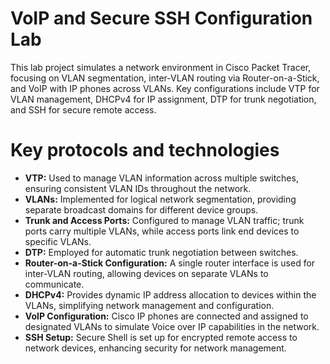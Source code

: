 # VoIP and Secure SSH Configuration Lab
This lab project simulates a network environment in Cisco Packet Tracer, focusing on VLAN segmentation, inter-VLAN routing via Router-on-a-Stick, and VoIP with IP phones across VLANs. Key configurations include VTP for VLAN management, DHCPv4 for IP assignment, DTP for trunk negotiation, and SSH for secure remote access.
# Key protocols and technologies
- **VTP:** Used to manage VLAN information across multiple switches, ensuring consistent VLAN IDs throughout the network.
- **VLANs:** Implemented for logical network segmentation, providing separate broadcast domains for different device groups. 
- **Trunk and Access Ports:** Configured to manage VLAN traffic; trunk ports carry multiple VLANs, while access ports link end devices to specific VLANs.
- **DTP:** Employed for automatic trunk negotiation between switches. 
- **Router-on-a-Stick Configuration:** A single router interface is used for inter-VLAN routing, allowing devices on separate VLANs to communicate.  
- **DHCPv4:** Provides dynamic IP address allocation to devices within the VLANs, simplifying network management and configuration.
- **VoIP Configuration:** Cisco IP phones are connected and assigned to designated VLANs to simulate Voice over IP capabilities in the network.
- **SSH Setup:** Secure Shell is set up for encrypted remote access to network devices, enhancing security for network management.
